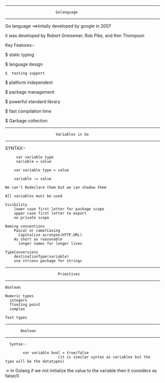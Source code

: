 ------------------------------------------------------------
                           Golanguage
------------------------------------------------------------

 Go language ==>intially developed by google in 2007

 it was developed by Robert Griesemer, Rob Pike, and Ken Thompson

  Key Features:-

   $  static typing

   $  language design
 
    $  testing support
 
   $  platform independent
 
   $  package management
 
   $  powerful standard library

   $  fast compilation time

   $  Garbage collection


 -----------------------------------------------------------------
                           Variables in Go
 ------------------------------------------------------------------
 SYNTAX:-
 
         var variable type
         variable = value

        var variable type = value

        variable := value

    We can't Redeclare them but we can shadow them

    All variables must be used 

    Visibility
        lower case first letter for package scope
        upper case first letter to export
        no private scope 
    
    Naming conventions
        Pascal or camelCasing
          Capitalize acronyms(HTTP,URL)
        As short as reasonable
          longer names for longer lives

    TypeConversions
        destinationType(variable)
        use strconv package for strings


 ----------------------------------------------------------------------
                            Primitives
 ----------------------------------------------------------------------

    Boolean

    Numeric types
      integers
      floating point
      complex

    Text types

  --------------------------
           Boolean
  --------------------------
      Syntax:- 

            var variable bool = true/false
                            (it is similar syntax as variables but the type will be the datatypes)
  -> In Golang if we not initialize the value to the variable then it considers as false/0

